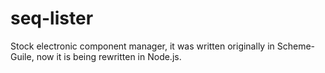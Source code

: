 # seq-lister

Stock electronic component manager, it was written originally in Scheme-Guile, now it is being rewritten in Node.js.
